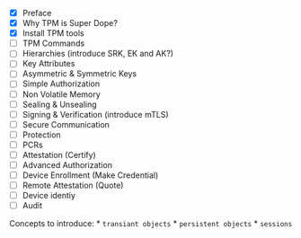 - [x] Preface
- [x] Why TPM is Super Dope?
- [x] Install TPM tools
- [ ] TPM Commands
- [ ] Hierarchies (introduce SRK, EK and AK?)
- [ ] Key Attributes
- [ ] Asymmetric & Symmetric Keys
- [ ] Simple Authorization
- [ ] Non Volatile Memory
- [ ] Sealing & Unsealing
- [ ] Signing & Verification (introduce mTLS)
- [ ] Secure Communication
- [ ] Protection
- [ ] PCRs
- [ ] Attestation (Certify)
- [ ] Advanced Authorization
- [ ] Device Enrollment (Make Credential)
- [ ] Remote Attestation (Quote)
- [ ] Device identiy
- [ ] Audit

Concepts to introduce:
    * `transiant objects`
    * `persistent objects`
    * `sessions`
    